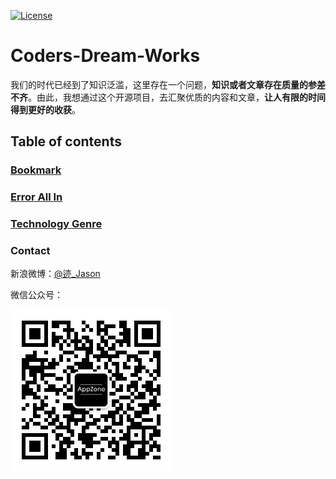 [![License](https://img.shields.io/badge/License-Apache%202.0-blue.svg)](https://opensource.org/licenses/Apache-2.0)

# Coders-Dream-Works

我们的时代已经到了知识泛滥，这里存在一个问题，**知识或者文章存在质量的参差不齐**。由此，我想通过这个开源项目，去汇聚优质的内容和文章，**让人有限的时间得到更好的收获**。

## Table of contents

### [Bookmark](http://zoeminghong.github.io/2017/12/14/bookmark/)

### [Error All In](https://github.com/zoeminghong/Coders-Dream-Works/issues)

### [Technology Genre](https://github.com/zoeminghong/Coders-Dream-Works/blob/master/doc/reslove_method.md)

### Contact


新浪微博：[@迹_Jason](http://weibo.com/jasongoo123)

微信公众号：

![](./img/appzone.jpeg)

